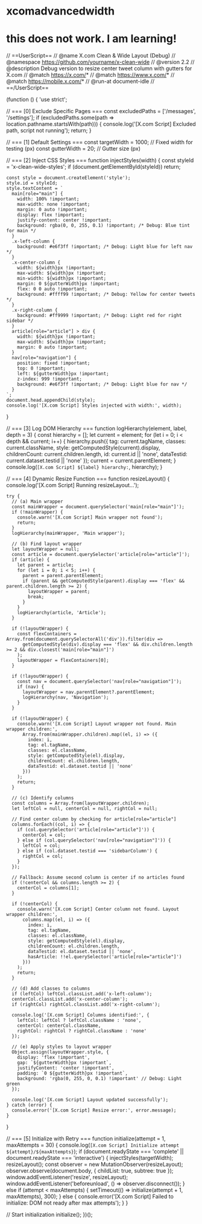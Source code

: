 # xcomadvancedwidth
# this does not work. I am learning!

// ==UserScript==
// @name         X.com Clean & Wide Layout (Debug)
// @namespace    https://github.com/yourname/x-clean-wide
// @version      2.2
// @description  Debug version to resize center tweet column with gutters for X.com
// @match        https://x.com/*
// @match        https://www.x.com/*
// @match        https://mobile.x.com/*
// @run-at       document-idle
// ==/UserScript==

(function () {
  'use strict';

  // === [0] Exclude Specific Pages ===
  const excludedPaths = ['/messages', '/settings'];
  if (excludedPaths.some(path => location.pathname.startsWith(path))) {
    console.log('[X.com Script] Excluded path, script not running');
    return;
  }

  // === [1] Default Settings ===
  const targetWidth = 1000; // Fixed width for testing (px)
  const gutterWidth = 20; // Gutter size (px)

  // === [2] Inject CSS Styles ===
  function injectStyles(width) {
    const styleId = 'x-clean-wide-styles';
    if (document.getElementById(styleId)) return;

    const style = document.createElement('style');
    style.id = styleId;
    style.textContent = `
      main[role="main"] {
        width: 100% !important;
        max-width: none !important;
        margin: 0 auto !important;
        display: flex !important;
        justify-content: center !important;
        background: rgba(0, 0, 255, 0.1) !important; /* Debug: Blue tint for main */
      }
      .x-left-column {
        background: #e6f3ff !important; /* Debug: Light blue for left nav */
      }
      .x-center-column {
        width: ${width}px !important;
        max-width: ${width}px !important;
        min-width: ${width}px !important;
        margin: 0 ${gutterWidth}px !important;
        flex: 0 0 auto !important;
        background: #ffff99 !important; /* Debug: Yellow for center tweets */
      }
      .x-right-column {
        background: #ff9999 !important; /* Debug: Light red for right sidebar */
      }
      article[role="article"] > div {
        width: ${width}px !important;
        max-width: ${width}px !important;
        margin: 0 auto !important;
      }
      nav[role="navigation"] {
        position: fixed !important;
        top: 0 !important;
        left: ${gutterWidth}px !important;
        z-index: 999 !important;
        background: #e6f3ff !important; /* Debug: Light blue for nav */
      }
    `;
    document.head.appendChild(style);
    console.log('[X.com Script] Styles injected with width:', width);
  }

  // === [3] Log DOM Hierarchy ===
  function logHierarchy(element, label, depth = 3) {
    const hierarchy = [];
    let current = element;
    for (let i = 0; i < depth && current; i++) {
      hierarchy.push({
        tag: current.tagName,
        classes: current.className,
        style: getComputedStyle(current).display,
        childrenCount: current.children.length,
        id: current.id || 'none',
        dataTestid: current.dataset.testid || 'none'
      });
      current = current.parentElement;
    }
    console.log(`[X.com Script] ${label} hierarchy:`, hierarchy);
  }

  // === [4] Dynamic Resize Function ===
  function resizeLayout() {
    console.log('[X.com Script] Running resizeLayout...');

    try {
      // (a) Main wrapper
      const mainWrapper = document.querySelector('main[role="main"]');
      if (!mainWrapper) {
        console.warn('[X.com Script] Main wrapper not found');
        return;
      }
      logHierarchy(mainWrapper, 'Main wrapper');

      // (b) Find layout wrapper
      let layoutWrapper = null;
      const article = document.querySelector('article[role="article"]');
      if (article) {
        let parent = article;
        for (let i = 0; i < 5; i++) {
          parent = parent.parentElement;
          if (parent && getComputedStyle(parent).display === 'flex' && parent.children.length >= 2) {
            layoutWrapper = parent;
            break;
          }
        }
        logHierarchy(article, 'Article');
      }

      if (!layoutWrapper) {
        const flexContainers = Array.from(document.querySelectorAll('div')).filter(div =>
          getComputedStyle(div).display === 'flex' && div.children.length >= 2 && div.closest('main[role="main"]')
        );
        layoutWrapper = flexContainers[0];
      }

      if (!layoutWrapper) {
        const nav = document.querySelector('nav[role="navigation"]');
        if (nav) {
          layoutWrapper = nav.parentElement?.parentElement;
          logHierarchy(nav, 'Navigation');
        }
      }

      if (!layoutWrapper) {
        console.warn('[X.com Script] Layout wrapper not found. Main wrapper children:', 
          Array.from(mainWrapper.children).map((el, i) => ({
            index: i,
            tag: el.tagName,
            classes: el.className,
            style: getComputedStyle(el).display,
            childrenCount: el.children.length,
            dataTestid: el.dataset.testid || 'none'
          }))
        );
        return;
      }

      // (c) Identify columns
      const columns = Array.from(layoutWrapper.children);
      let leftCol = null, centerCol = null, rightCol = null;

      // Find center column by checking for article[role="article"]
      columns.forEach((col, i) => {
        if (col.querySelector('article[role="article"]')) {
          centerCol = col;
        } else if (col.querySelector('nav[role="navigation"]')) {
          leftCol = col;
        } else if (col.dataset.testid === 'sidebarColumn') {
          rightCol = col;
        }
      });

      // Fallback: Assume second column is center if no articles found
      if (!centerCol && columns.length >= 2) {
        centerCol = columns[1];
      }

      if (!centerCol) {
        console.warn('[X.com Script] Center column not found. Layout wrapper children:', 
          columns.map((el, i) => ({
            index: i,
            tag: el.tagName,
            classes: el.className,
            style: getComputedStyle(el).display,
            childrenCount: el.children.length,
            dataTestid: el.dataset.testid || 'none',
            hasArticle: !!el.querySelector('article[role="article"]')
          }))
        );
        return;
      }

      // (d) Add classes to columns
      if (leftCol) leftCol.classList.add('x-left-column');
      centerCol.classList.add('x-center-column');
      if (rightCol) rightCol.classList.add('x-right-column');

      console.log('[X.com Script] Columns identified:', {
        leftCol: leftCol ? leftCol.className : 'none',
        centerCol: centerCol.className,
        rightCol: rightCol ? rightCol.className : 'none'
      });

      // (e) Apply styles to layout wrapper
      Object.assign(layoutWrapper.style, {
        display: 'flex !important',
        gap: `${gutterWidth}px !important`,
        justifyContent: 'center !important',
        padding: `0 ${gutterWidth}px !important`,
        background: 'rgba(0, 255, 0, 0.1) !important' // Debug: Light green
      });

      console.log('[X.com Script] Layout updated successfully');
    } catch (error) {
      console.error('[X.com Script] Resize error:', error.message);
    }
  }

  // === [5] Initialize with Retry ===
  function initialize(attempt = 1, maxAttempts = 30) {
    console.log(`[X.com Script] Initialize attempt ${attempt}/${maxAttempts}`);
    if (document.readyState === 'complete' || document.readyState === 'interactive') {
      injectStyles(targetWidth);
      resizeLayout();
      const observer = new MutationObserver(resizeLayout);
      observer.observe(document.body, { childList: true, subtree: true });
      window.addEventListener('resize', resizeLayout);
      window.addEventListener('beforeunload', () => observer.disconnect());
    } else if (attempt < maxAttempts) {
      setTimeout(() => initialize(attempt + 1, maxAttempts), 300);
    } else {
      console.error('[X.com Script] Failed to initialize: DOM not ready after max attempts');
    }
  }

  // Start initialization
  initialize();
})();
